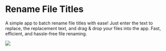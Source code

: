 # Rename File Titles

A simple app to batch rename file titles with ease! Just enter the text to replace, the replacement text, and drag & drop your files into the app. Fast, efficient, and hassle-free file renaming.

<img width="auto" src="https://github.com/user-attachments/assets/15f4e06f-ffc1-4738-9c03-4cdd9c63bb63"/>

